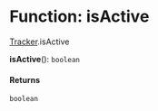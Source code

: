 # Function: isActive

[Tracker](/auto-docs/editor/modules/Tracker.md).isActive

**isActive**(): `boolean`

#### Returns

`boolean`
